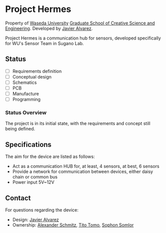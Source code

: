 # Project Hermes 

Property of [Waseda University](https://www.waseda.jp/top/en) [Graduate School of Creative Science and Engineering](http://www.cse.sci.waseda.ac.jp/en/).
Developed by [Javier Alvarez](mailto:javier.alvarez@akane.waseda.jp).

Project Hermes is a communication hub for sensors, developed specifically for WU's Sensor Team in Sugano Lab. 

## Status
- [ ] Requirements definition
- [ ] Conceptual design
- [ ] Schematics
- [ ] PCB
- [ ] Manufacture
- [ ] Programming

### Status Overview
The project is in its initial state, with the requirements and concept still being defined.

## Specifications
The aim for the device are listed as follows:

* Act as a communication HUB for, at least, 4 sensors, at best, 6 sensors
* Provide a network for communication between devices, either daisy chain or common bus
* Power input 5V~12V

## Contact

For questions regarding the device:

* Design: [Javier Alvarez](mailto:javier.alvarez@akane.waseda.jp)
* Ownership: [Alexander Schmitz](mailto:schmitz.alexander@gmail.com), [Tito Tomo](mailto:tito@toki.waseda.jp), [Sophon Somlor](mailto:sophon@sugano.mech.waseda.ac.jp)
